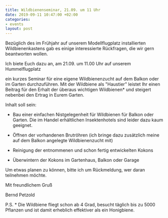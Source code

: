 ```yaml
---
title: Wildbienenseminar, 21.09. um 11 Uhr
date: 2019-09-11 10:47:00 +02:00
categories:
- events
layout: post
---
```


Bezüglich des im Frühjahr auf unserem Modellflugplatz installierten Wildbienenkastens gab es einige interessierte Rückfragen, die wir gern beantworten wollen.

Ich biete Euch dazu an, am
21.09. um 11.00 Uhr auf unserem Hummelflugplatz

ein kurzes Seminar für eine eigene Wildbienenzucht auf dem Balkon oder im Garten durchzuführen. Mit der Wildbiene als "Haustier" leistet Ihr einen Beitrag für den Erhalt der überaus wichtigen Wildbienen\* und steigert nebenbei den Ertrag in Eurem Garten.

Inhalt soll sein:

- Bau einer einfachen Nistgelegenheit für Wildbienen für Balkon oder Garten. Die im Handel erhältlichen Insektenhotels sind leider dazu kaum geeignet.

- Öffnen der vorhandenen Brutröhren (ich bringe dazu zusätzlich  meine auf dem Balkon angelegte Wildbienenzucht mit)

- Reinigung der entnommenen und schon fertig entwickelten Kokons

- Überwintern der Kokons im Gartenhaus, Balkon oder Garage

Um etwas planen zu können, bitte ich um Rückmeldung, wer daran teilnehmen möchte.

Mit freundlichem Gruß

Bernd Petzold

P.S. \* Die Wildbiene fliegt schon ab 4 Grad, besucht täglich bis zu 5000 Pflanzen und ist damit erheblich effektiver als ein Honigbiene.
